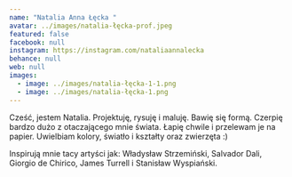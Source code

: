 ```yaml
---
name: "Natalia Anna Łęcka "
avatar: ../images/natalia-łęcka-prof.jpeg
featured: false
facebook: null
instagram: https://instagram.com/nataliaannalecka
behance: null
web: null
images:
  - image: ../images/natalia-łęcka-1-1.png
  - image: ../images/natalia-łęcka-1.png
---
```

Cześć, jestem Natalia. Projektuję, rysuję i maluję. Bawię się formą. Czerpię bardzo dużo z otaczającego mnie świata. Łapię chwile i przelewam je na papier. Uwielbiam kolory, światło i kształty oraz zwierzęta :)

Inspirują mnie tacy artyści jak: Władysław Strzemiński, Salvador Dali, Giorgio de Chirico, James Turrell i Stanisław Wyspiański.